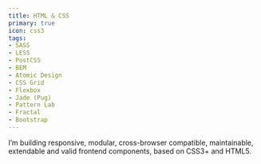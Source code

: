 ```yaml
---
title: HTML & CSS
primary: true
icon: css3
tags:
- SASS
- LESS
- PostCSS
- BEM
- Atomic Design
- CSS Grid
- Flexbox
- Jade (Pug)
- Pattern Lab
- Fractal
- Bootstrap
---
```


I’m building responsive, modular, cross-browser compatible, maintainable, extendable and valid frontend components, based on CSS3+ and HTML5.
